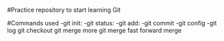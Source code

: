 #Practice repository to start learning Git

#Commands used
-git init:
-git status:
-git add:
-git commit
-git config
-git log
git checkout 
git merge
more git merge
fast forward merge